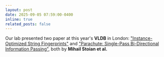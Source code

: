 ```yaml
---
layout: post
date: 2025-09-05 07:59:00-0400
inline: true
related_posts: false
---
```


Our lab presented two paper at this year's **VLDB** in London: ["Instance-Optimized String Fingerprints"](https://arxiv.org/pdf/2507.10391) and ["Parachute: Single-Pass Bi-Directional Information Passing"](https://arxiv.org/pdf/2506.13670), both by **Mihail Stoian et al.**